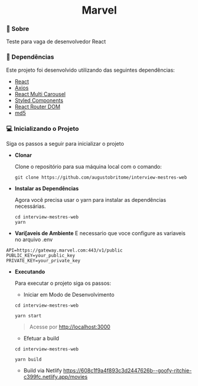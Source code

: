<h1 align="center">
    Marvel
</h1>

### 📝 Sobre

Teste para vaga de desenvolvedor React

### 🧰 Dependências

Este projeto foi desenvolvido utilizando das seguintes dependências:

- [React](https://reactjs.org)
- [Axios](https://axios-http.com)
- [React Multi Carousel](https://www.npmjs.com/package/react-multi-carousel)
- [Styled Components](https://styled-components.com)
- [React Router DOM](https://reactrouter.com/web/guides/quick-start)
- [md5](https://www.npmjs.com/package/md5)

### 💻 Inicializando o Projeto

Siga os passos a seguir para inicializar o projeto

- **Clonar**

  Clone o repositório para sua máquina local com o comando:

  ```shell
  git clone https://github.com/augustobritome/interview-mestres-web
  ```

- **Instalar as Dependências**

  Agora você precisa usar o yarn para instalar as dependências necessárias.

  ```shell
  cd interview-mestres-web
  yarn
  ```

- **Vari[aveis de Ambiente**
E necessario que voce configure as variaveis no arquivo .env
```shell
API=https://gateway.marvel.com:443/v1/public
PUBLIC_KEY=your_public_key
PRIVATE_KEY=your_private_key
```

- **Executando**

  Para executar o projeto siga os passos:


  * Iniciar em Modo de Desenvolvimento
  ```shell
  cd interview-mestres-web

  yarn start
  ```

  >   Acesse por [http://localhost:3000](http://localhost:3000)


  * Efetuar a build
  ```shell
  cd interview-mestres-web

  yarn build
  ```


  * Build via Netlify
https://608c1f9a4f893c3d2447626b--goofy-ritchie-c399fc.netlify.app/movies
